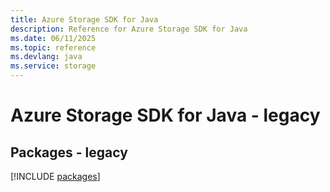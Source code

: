 ```yaml
---
title: Azure Storage SDK for Java
description: Reference for Azure Storage SDK for Java
ms.date: 06/11/2025
ms.topic: reference
ms.devlang: java
ms.service: storage
---
```

# Azure Storage SDK for Java - legacy
## Packages - legacy
[!INCLUDE [packages](storage-index.md)]
